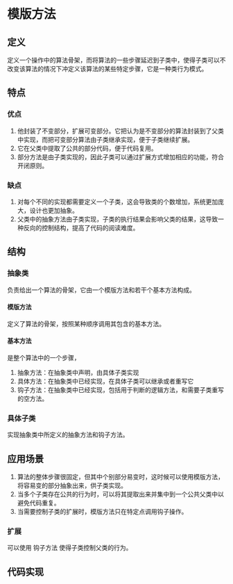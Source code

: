 # 模版方法

## 定义

定义一个操作中的算法骨架，而将算法的一些步骤延迟到子类中，使得子类可以不改变该算法的情况下冲定义该算法的某些特定步骤，它是一种类行为模式。

## 特点

### 优点

1. 他封装了不变部分，扩展可变部分。它把认为是不变部分的算法封装到了父类中实现，而把可变部分算法由子类继承实现，便于子类继续扩展。
2. 它在父类中提取了公共的部分代码，便于代码复用。
3. 部分方法是由子类实现的，因此子类可以通过扩展方式增加相应的功能，符合开闭原则。

### 缺点

1. 对每个不同的实现都需要定义一个子类，这会导致类的个数增加，系统更加庞大，设计也更加抽象。
2. 父类中的抽象方法由子类实现，子类的执行结果会影响父类的结果，这导致一种反向的控制结构，提高了代码的阅读难度。

## 结构

### 抽象类

负责给出一个算法的骨架，它由一个模版方法和若干个基本方法构成。

#### 模版方法

定义了算法的骨架，按照某种顺序调用其包含的基本方法。

#### 基本方法

是整个算法中的一个步骤，

1. 抽象方法：在抽象类中声明，由具体子类实现
2. 具体方法：在抽象类中已经实现，在具体子类可以继承或者重写它
3. 钩子方法：在抽象类中已经实现，包括用于判断的逻辑方法，和需要子类重写的空方法。

### 具体子类

实现抽象类中所定义的抽象方法和钩子方法。

## 应用场景

1. 算法的整体步骤很固定，但其中个别部分易变时，这时候可以使用模版方法，将容易变的部分抽象出来，供子类实现。
2. 当多个子类存在公共的行为时，可以将其提取出来并集中到一个公共父类中以避免代码重复。
3. 当需要控制子类的扩展时，模版方法只在特定点调用钩子操作。

### 扩展

可以使用 钩子方法 使得子类控制父类的行为。

## 代码实现

